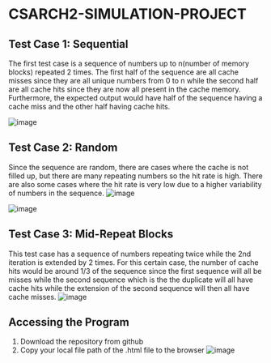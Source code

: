 # CSARCH2-SIMULATION-PROJECT
## Test Case 1: Sequential
The first test case is a sequence of numbers up to n(number of memory blocks) repeated 2 times.
The first half of the sequence are all cache misses since they are all unique numbers from 0 to n while the second half are all cache hits since they are now all present in the cache memory. Furthermore, the expected output would have half of the sequence having a cache miss and the other half having cache hits.

![image](https://github.com/Lustre69/CSARCH2-SIMULATION-PROJECT/assets/80824378/3bf979cc-a377-4ef2-a908-40ddea8656c1)

## Test Case 2: Random
Since the sequence are random, there are cases where the cache is not filled up, but there are many repeating numbers so the hit rate is high. There are also some cases where the hit rate is very low due to a higher variability of numbers in the sequence.
![image](https://github.com/Lustre69/CSARCH2-SIMULATION-PROJECT/assets/80824378/ef6aa4e2-b45a-43f6-8906-fce38665dcdb)

![image](https://github.com/Lustre69/CSARCH2-SIMULATION-PROJECT/assets/80824378/369d686e-716a-4965-9751-b23c719163a6)


## Test Case 3: Mid-Repeat Blocks
This test case has a sequence of numbers repeating twice while the 2nd iteration is extended by 2 times. For this certain case, the number of cache hits would be around 1/3 of the sequence since the first sequence will all be misses while the second sequence which is the the duplicate will all have cache hits while the extension of the second sequence will then all have cache misses.
![image](https://github.com/Lustre69/CSARCH2-SIMULATION-PROJECT/assets/80824378/0cac8a7f-6d7a-4717-be7a-c5d7278acd26)

## Accessing the Program
1. Download the repository from github
2. Copy your local file path of the .html file to the browser ![image](https://github.com/Lustre69/CSARCH2-SIMULATION-PROJECT/assets/80824378/4c4f98a2-5ba8-4e20-ba58-5bc1ce36ad9e)
